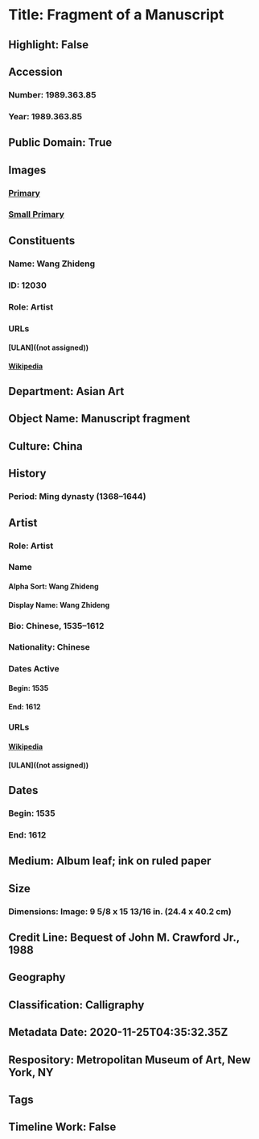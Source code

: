 # Title: Fragment of a Manuscript
## Highlight: False
## Accession
### Number: 1989.363.85
### Year: 1989.363.85
## Public Domain: True
## Images
### [Primary](https://images.metmuseum.org/CRDImages/as/original/DP153905.jpg)
### [Small Primary](https://images.metmuseum.org/CRDImages/as/web-large/DP153905.jpg)
## Constituents
### Name: Wang Zhideng
### ID: 12030
### Role: Artist
### URLs
#### [ULAN]((not assigned))
#### [Wikipedia](https://www.wikidata.org/wiki/Q16077275)
## Department: Asian Art
## Object Name: Manuscript fragment
## Culture: China
## History
### Period: Ming dynasty (1368–1644)
## Artist
### Role: Artist
### Name
#### Alpha Sort: Wang Zhideng
#### Display Name: Wang Zhideng
### Bio: Chinese, 1535–1612
### Nationality: Chinese
### Dates Active
#### Begin: 1535
#### End: 1612
### URLs
#### [Wikipedia](https://www.wikidata.org/wiki/Q16077275)
#### [ULAN]((not assigned))
## Dates
### Begin: 1535
### End: 1612
## Medium: Album leaf; ink on ruled paper
## Size
### Dimensions: Image: 9 5/8 x 15 13/16 in. (24.4 x 40.2 cm)
## Credit Line: Bequest of John M. Crawford Jr., 1988
## Geography
## Classification: Calligraphy
## Metadata Date: 2020-11-25T04:35:32.35Z
## Respository: Metropolitan Museum of Art, New York, NY
## Tags
## Timeline Work: False